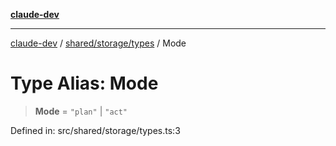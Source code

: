 [**claude-dev**](../../../../README.md)

***

[claude-dev](../../../../README.md) / [shared/storage/types](../README.md) / Mode

# Type Alias: Mode

> **Mode** = `"plan"` \| `"act"`

Defined in: src/shared/storage/types.ts:3
